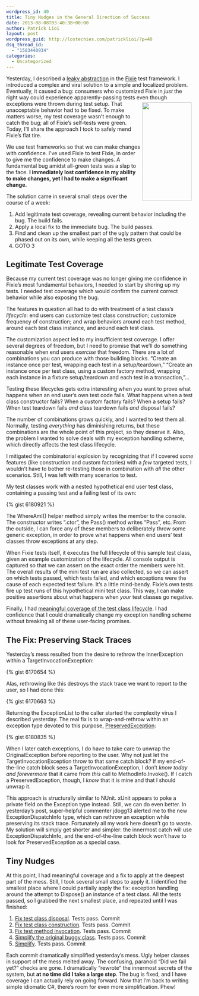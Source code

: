 ```yaml
---
wordpress_id: 40
title: Tiny Nudges in the General Direction of Success
date: 2013-08-08T03:40:38+00:00
author: Patrick Lioi
layout: post
wordpress_guid: http://lostechies.com/patricklioi/?p=40
dsq_thread_id:
  - "1583440934"
categories:
  - Uncategorized
---
```

Yesterday, I described a [leaky abstraction](http://lostechies.com/patricklioi/2013/08/07/the-leakiest-abstraction/) in the [Fixie](https://github.com/plioi/fixie) test framework. I introduced a complex and viral solution to a simple and localized problem. Eventually, it caused a bug: consumers who customized Fixie in _just_ the right way could experience apparently-passing tests even though exceptions were thrown during test setup. [<img src="http://clayvessel.org/clayvessel/wp-content/uploads/2013/08/fix-a-flat.png" alt="" title="fix-a-flat" width="133" height="264" style="float:right;margin:5px;" />](http://clayvessel.org/clayvessel/wp-content/uploads/2013/08/fix-a-flat.png)That unacceptable behavior had to be fixed. To make matters worse, my test coverage wasn&#8217;t enough to catch the bug; all of Fixie&#8217;s self-tests were green. Today, I&#8217;ll share the approach I took to safely mend Fixie&#8217;s flat tire.

We use test frameworks so that we can make changes with confidence. I&#8217;ve used Fixie to test Fixie, in order to give me the confidence to make changes. A fundamental bug amidst all-green tests was a slap to the face. **I immediately lost confidence in my ability to make changes, yet I had to make a significant change.**

The solution came in several small steps over the course of a week:

  1. Add legitimate test coverage, revealing current behavior including the bug. The build fails.
  2. Apply a local fix to the immediate bug. The build passes.
  3. Find and clean up the smallest part of the ugly pattern that could be phased out on its own, while keeping all the tests green.
  4. GOTO 3

## Legitimate Test Coverage

Because my current test coverage was no longer giving me confidence in Fixie&#8217;s most fundamental behaviors, I needed to start by shoring up my tests. I needed test coverage which would confirm the current correct behavior while also exposing the bug.

The features in question all had to do with treatment of a test class&#8217;s _lifecycle_: end users can customize test class construction; customize frequency of construction; and wrap behaviors around each test method, around each test class instance, and around each test class.

The customization aspect led to my insufficient test coverage. I offer several degrees of freedom, but I need to promise that we&#8217;ll do something reasonable when end users _exercise_ that freedom. There are a lot of combinations you can produce with those building blocks. &#8220;Create an instance once per test, wrapping each test in a setup/teardown,&#8221; &#8220;Create an instance once per test class, using a custom factory method, wrapping each instance in a fixture setup/teardown and each test in a transaction,&#8221;&#8230;

Testing these lifecycles gets extra interesting when you want to prove what happens when an end user&#8217;s own test code fails. What happens when a test class constructor fails? When a custom factory fails? When a setup fails? When test teardown fails _and_ class teardown fails _and_ disposal fails?

The number of combinations grows quickly, and I wanted to test them all. Normally, testing _everything_ has diminishing returns, but these combinations are the whole point of this project, so they deserve it. Also, the problem I wanted to solve deals with my exception handling scheme, which directly affects the test class lifecycle.

I mitigated the combinatorial explosion by recognizing that if I covered _some_ features (like construction and custom factories) with a _few_ targeted tests, I wouldn&#8217;t have to bother re-testing those in combination with _all_ the other scenarios. Still, I was left with many scenarios to test.

My test classes work with a nested hypothetical end user test class, containing a passing test and a failing test of its own:

{% gist 6180921 %}

The WhereAmI() helper method simply writes the member to the console. The constructor writes &#8220;.ctor&#8221;, the Pass() method writes &#8220;Pass&#8221;, etc. From the outside, I can force any of these members to deliberately throw some generic exception, in order to prove what happens when end users&#8217; test classes throw exceptions at any step.

When Fixie tests itself, it executes the full lifecycle of this sample test class, given an example customization of the lifecycle. All console output is captured so that we can assert on the exact order the members were hit. The overall results of the mini test run are also collected, so we can assert on which tests passed, which tests failed, and which exceptions were the cause of each expected test failure. It&#8217;s a little mind-bendy. Fixie&#8217;s own tests fire up test runs of this hypothetical mini test class. This way, I can make positive assertions about what happens when _your_ test classes go negative.

Finally, I had [meaningful coverage of the test class lifecycle](https://github.com/plioi/fixie/tree/d3cc2fd1e2092bbcdc464d172a8ca5344a175ec9/src/Fixie.Tests/Lifecycle). I had confidence that I could dramatically change my exception handling scheme without breaking all of these user-facing promises.

## The Fix: Preserving Stack Traces

Yesterday&#8217;s mess resulted from the desire to rethrow the InnerException within a TargetInvocationException:

{% gist 6170654 %}

Alas, rethrowing like this destroys the stack trace we want to report to the user, so I had done this:

{% gist 6170663 %}

Returning the ExceptionList to the caller started the complexity virus I described yesterday. The real fix is to wrap-and-rethrow within an exception type devoted to this purpose, [PreservedException](https://github.com/plioi/fixie/blob/d3cc2fd1e2092bbcdc464d172a8ca5344a175ec9/src/Fixie/PreservedException.cs):

{% gist 6180835 %}

When I later catch exceptions, I do have to take care to unwrap the OriginalException before reporting to the user. Why not just let the TargetInvocationException throw to that same catch block? If my end-of-the-line catch block sees a TargetInvocationException, I don&#8217;t _know today and forevermore_ that it came from _this_ call to MethodInfo.Invoke(). If I catch a PreservedException, though, I _know_ that it is mine and that I should unwrap it.

This approach is structurally similar to NUnit. xUnit appears to poke a private field on the Exception type instead. Still, we can do even better. In yesterday&#8217;s post, super-helpful commenter jdogg13 alerted me to the new ExceptionDispatchInfo type, which can rethrow an exception while preserving its stack trace. Fortunately all my work here doesn&#8217;t go to waste. My solution will simply get shorter and simpler: the innermost catch will use ExceptionDispatchInfo, and the end-of-the-line catch block won&#8217;t have to look for PreservedException as a special case.

## Tiny Nudges

At this point, I had meaningful coverage and a fix to apply at the deepest part of the mess. Still, I took several small steps to apply it. I identified the smallest place where I could partially apply the fix: exception handling around the attempt to Dispose() an instance of a test class. All the tests passed, so I grabbed the next smallest place, and repeated until I was finished:

  1. [Fix test class disposal](https://github.com/plioi/fixie/commit/c9d8abce8cf662c0e394b4b80b76c33e8971a33c). Tests pass. Commit
  2. [Fix test class construction](https://github.com/plioi/fixie/commit/f0bc304b1a77725be08a0edf889806979dc89ae3). Tests pass. Commit
  3. [Fix test method invocation](https://github.com/plioi/fixie/commit/3c82276eb83a6b1f9bb0d643e544785d1ef21eeb). Tests pass. Commit
  4. [Simplify the original buggy class](https://github.com/plioi/fixie/commit/4535866daa271a84f08df84f3866f81e9c53153d). Tests pass. Commit
  5. [Simplify](https://github.com/plioi/fixie/commit/70383b1361346276e5b639d5b0b32f0a94eec0c9). Tests pass. Commit

Each commit dramatically simplified yesterday&#8217;s mess. Ugly helper classes in support of the mess melted away. The confusing, paranoid &#8220;Did we fail yet?&#8221; checks are gone. I dramatically &#8220;rewrote&#8221; the innermost secrets of the system, but **at no time did I take a large step**. The bug is fixed, and I have coverage I can actually rely on going forward. Now that I&#8217;m back to writing simple idiomatic C#, there&#8217;s room for even more simplification. Phew!